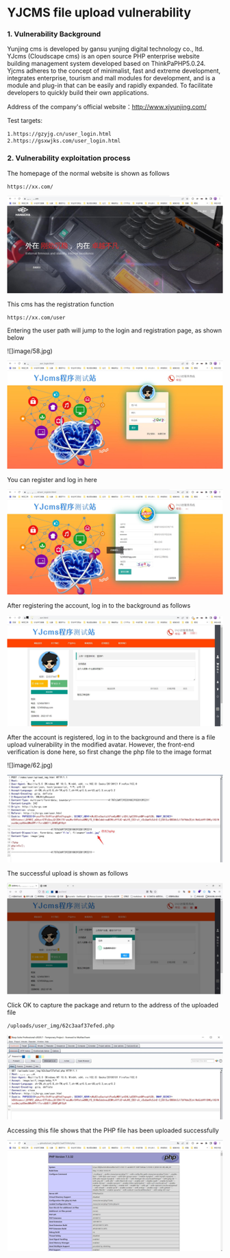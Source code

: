 # YJCMS file upload vulnerability

### 1. Vulnerability Background

Yunjing cms is developed by gansu yunjing digital technology co., ltd. YJcms (Cloudscape cms) is an open source PHP enterprise website building management system developed based on ThinkPaPHP5.0.24. Yjcms adheres to the concept of minimalist, fast and extreme development, integrates enterprise, tourism and mall modules for development, and is a module and plug-in that can be easily and rapidly expanded. To facilitate developers to quickly build their own applications.

Address of the company's official website：http://www.xjyunjing.com/

Test targets:
```
1.https://gzyjg.cn/user_login.html
2.https://gsxwjks.com/user_login.html
```
### 2. Vulnerability exploitation process

The homepage of the normal website is shown as follows

```
https://xx.com/
```

![](image/57.jpg)

This cms has the registration function

```
https://xx.com/user   
```

Entering the user path will jump to the login and registration page, as shown below

![]image/58.jpg)

![](image/59.jpg)

You can register and log in here

![](image/60.jpg)

After registering the account, log in to the background as follows

![](image/61.jpg)

After the account is registered, log in to the background and there is a file upload vulnerability in the modified avatar. However, the front-end verification is done here, so first change the php file to the image format



![]image/62.jpg)

![](image/63.jpg)

The successful upload is shown as follows

![](image/64.jpg)

Click OK to capture the package and return to the address of the uploaded file

```
/uploads/user_img/62c3aaf37efed.php
```

![](image/65.jpg)

Accessing this file shows that the PHP file has been uploaded successfully

![](image/66.jpg)



